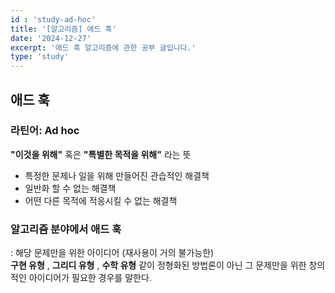 ```yaml
---
id : 'study-ad-hoc'
title: '[알고리즘] 애드 훅'
date: '2024-12-27'
excerpt: '애드 훅 알고리즘에 관한 공부 글입니다.'
type: 'study'
---
```


## 애드 훅
### 라틴어: Ad hoc
**"이것을 위해"** 혹은 **"특별한 목적을 위해"** 라는 뜻<br>
<ul>
    <li>특정한 문제나 일을 위해 만들어진 관습적인 해결책</li>
    <li>일반화 할 수 없는 해결책</li>
    <li>어떤 다른 목적에 적응시킬 수 없는 해결책</li>
</ul>

### 알고리즘 분야에서 애드 훅
: 해당 문제만을 위한 아이디어 (재사용이 거의 불가능한)<br>
**구현 유형** , **그리디 유형** , **수학 유형** 같이 정형화된 방법론이 아닌 그 문제만을 위한 창의적인 아이디어가 필요한 경우를 말한다. 